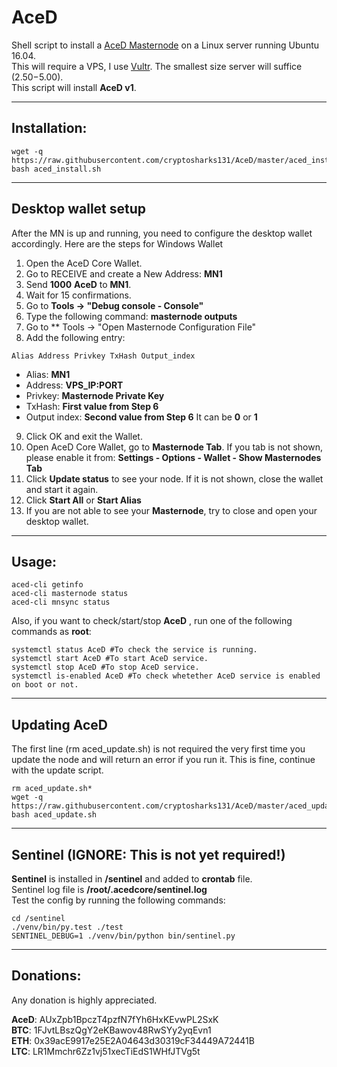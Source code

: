 # AceD
Shell script to install a [AceD Masternode](http://www.acedcoin.com/) on a Linux server running Ubuntu 16.04.  
This will require a VPS, I use [Vultr](https://www.vultr.com/?ref=7310394).  The smallest size server will suffice ($2.50-$5.00).  
This script will install **AceD v1**.
***

## Installation:
```
wget -q https://raw.githubusercontent.com/cryptosharks131/AceD/master/aced_install.sh
bash aced_install.sh
```
***

## Desktop wallet setup

After the MN is up and running, you need to configure the desktop wallet accordingly. Here are the steps for Windows Wallet
1. Open the AceD Core Wallet.
2. Go to RECEIVE and create a New Address: **MN1**
3. Send **1000** **AceD** to **MN1**.
4. Wait for 15 confirmations.
5. Go to **Tools -> "Debug console - Console"**
6. Type the following command: **masternode outputs**
7. Go to  ** Tools -> "Open Masternode Configuration File"
8. Add the following entry:
```
Alias Address Privkey TxHash Output_index
```
* Alias: **MN1**
* Address: **VPS_IP:PORT**
* Privkey: **Masternode Private Key**
* TxHash: **First value from Step 6** 
* Output index:  **Second value from Step 6** It can be **0** or **1**
9. Click OK and exit the Wallet.
10. Open AceD Core Wallet, go to **Masternode Tab**. If you tab is not shown, please enable it from: **Settings - Options - Wallet - Show Masternodes Tab**
11. Click **Update status** to see your node. If it is not shown, close the wallet and start it again.
10. Click **Start All** or **Start Alias**
11. If you are not able to see your **Masternode**, try to close and open your desktop wallet.
***

## Usage:
```
aced-cli getinfo
aced-cli masternode status
aced-cli mnsync status
```
Also, if you want to check/start/stop **AceD** , run one of the following commands as **root**:
```
systemctl status AceD #To check the service is running.
systemctl start AceD #To start AceD service.
systemctl stop AceD #To stop AceD service.
systemctl is-enabled AceD #To check whetether AceD service is enabled on boot or not.
```
***

## Updating AceD
The first line (rm aced_update.sh) is not required the very first time you update the node and will return an error if you run it.  This is fine, continue with the update script.
```
rm aced_update.sh*
wget -q https://raw.githubusercontent.com/cryptosharks131/AceD/master/aced_update.sh
bash aced_update.sh
```
***

## Sentinel (IGNORE: This is not yet required!)

**Sentinel** is installed in **/sentinel** and added to **crontab** file.  
Sentinel log file is **/root/.acedcore/sentinel.log**  
Test the config by running the following commands:
```
cd /sentinel
./venv/bin/py.test ./test
SENTINEL_DEBUG=1 ./venv/bin/python bin/sentinel.py
```
***

## Donations:  

Any donation is highly appreciated.  

**AceD**: AUxZpb1BpczT4pzfN7fYh6HxKEvwPL2SxK  
**BTC**: 1FJvtLBszQgY2eKBawov48RwSYy2yqEvn1  
**ETH**: 0x39acE9917e25E2A04643d30319cF34449A72441B  
**LTC**: LR1Mmchr6Zz1vj51xecTiEdS1WHfJTVg5t
